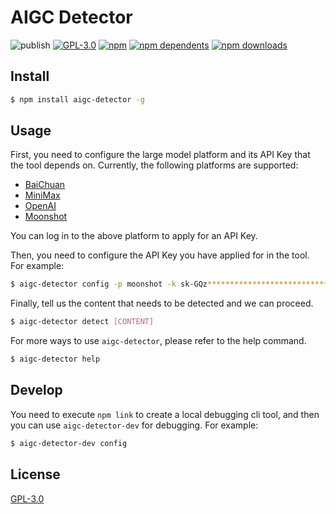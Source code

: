 # AIGC Detector

![publish](https://github.com/crazyurus/aigc-detector/actions/workflows/publish.yaml/badge.svg)
[![GPL-3.0](https://img.shields.io/badge/license-GPL3-blue.svg)](LICENSE)
[![npm](https://badgen.net/npm/v/aigc-detector)](https://www.npmjs.com/package/aigc-detector)
[![npm dependents](https://badgen.net/npm/dependents/aigc-detector)](https://www.npmjs.com/package/aigc-detector?activeTab=dependents)
[![npm downloads](https://badgen.net/npm/dt/aigc-detector)](https://www.npmjs.com/package/aigc-detector)

## Install

```sh
$ npm install aigc-detector -g
```

## Usage

First, you need to configure the large model platform and its API Key that the tool depends on. Currently, the following platforms are supported:

- [BaiChuan](https://platform.baichuan-ai.com/)
- [MiniMax](https://www.minimaxi.com/)
- [OpenAI](https://platform.openai.com/)
- [Moonshot](https://platform.moonshot.cn/)

You can log in to the above platform to apply for an API Key.

Then, you need to configure the API Key you have applied for in the tool. For example:

```sh
$ aigc-detector config -p moonshot -k sk-GQz***************************************8UnlrT
```

Finally, tell us the content that needs to be detected and we can proceed.

```sh
$ aigc-detector detect [CONTENT]
```

For more ways to use `aigc-detector`, please refer to the help command.

```sh
$ aigc-detector help
```

## Develop

You need to execute `npm link` to create a local debugging cli tool, and then you can use `aigc-detector-dev` for debugging. For example:

```sh
$ aigc-detector-dev config
```

## License

[GPL-3.0](./LICENSE)